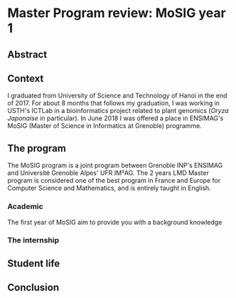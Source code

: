# Master Program review: MoSIG year 1

## Abstract

## Context

I graduated from University of Science and Technology of Hanoi in the end of 2017. For about 8 months that follows my graduation, I was working in USTH's ICTLab in a bioinformatics project related to plant genomics (*Oryza Japonaise* in particular). In June 2018 I was offered a place in ENSIMAG's MoSIG (Master of Science in Informatics at Grenoble) programme.

## The program

The MoSIG program is a joint program between Grenoble INP's ENSIMAG and Université Grenoble Alpes' UFR IM²AG. The 2 years LMD Master program is considered one of the best program in France and Europe for Computer Science and Mathematics, and is entirely taught in English.

### Academic

The first year of MoSIG aim to provide you with a background knowledge 

### The internship

## Student life

## Conclusion